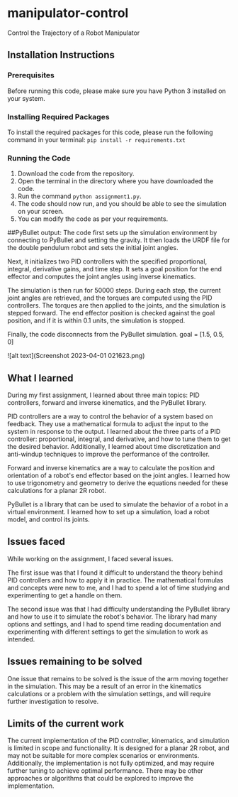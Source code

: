 # manipulator-control
Control the Trajectory of a Robot Manipulator
## Installation Instructions

### Prerequisites

Before running this code, please make sure you have Python 3 installed on your system.

### Installing Required Packages

To install the required packages for this code, please run the following command in your terminal:
`pip install -r requirements.txt`

### Running the Code

1. Download the code from the repository.
2. Open the terminal in the directory where you have downloaded the code.
3. Run the command `python assignment1.py`.
4. The code should now run, and you should be able to see the simulation on your screen.
5. You can modify the code as per your requirements.


##PyBullet output:
The code first sets up the simulation environment by connecting to PyBullet and setting the gravity. It then loads the URDF file for the double pendulum robot and sets the initial joint angles.

Next, it initializes two PID controllers with the specified proportional, integral, derivative gains, and time step. It sets a goal position for the end effector and computes the joint angles using inverse kinematics.

The simulation is then run for 50000 steps. During each step, the current joint angles are retrieved, and the torques are computed using the PID controllers. The torques are then applied to the joints, and the simulation is stepped forward. The end effector position is checked against the goal position, and if it is within 0.1 units, the simulation is stopped.

Finally, the code disconnects from the PyBullet simulation.
goal = [1.5, 0.5, 0]

![alt text](Screenshot 2023-04-01 021623.png)


## What I learned

During my first assignment, I learned about three main topics: PID controllers, forward and inverse kinematics, and the PyBullet library.

PID controllers are a way to control the behavior of a system based on feedback. They use a mathematical formula to adjust the input to the system in response to the output. I learned about the three parts of a PID controller: proportional, integral, and derivative, and how to tune them to get the desired behavior. Additionally, I learned about time discretization and anti-windup techniques to improve the performance of the controller.

Forward and inverse kinematics are a way to calculate the position and orientation of a robot's end effector based on the joint angles. I learned how to use trigonometry and geometry to derive the equations needed for these calculations for a planar 2R robot.

PyBullet is a library that can be used to simulate the behavior of a robot in a virtual environment. I learned how to set up a simulation, load a robot model, and control its joints.

## Issues faced

While working on the assignment, I faced several issues.

The first issue was that I found it difficult to understand the theory behind PID controllers and how to apply it in practice. The mathematical formulas and concepts were new to me, and I had to spend a lot of time studying and experimenting to get a handle on them.

The second issue was that I had difficulty understanding the PyBullet library and how to use it to simulate the robot's behavior. The library had many options and settings, and I had to spend time reading documentation and experimenting with different settings to get the simulation to work as intended.

## Issues remaining to be solved

One issue that remains to be solved is the issue of the arm moving together in the simulation. This may be a result of an error in the kinematics calculations or a problem with the simulation settings, and will require further investigation to resolve. 

## Limits of the current work

The current implementation of the PID controller, kinematics, and simulation is limited in scope and functionality. It is designed for a planar 2R robot, and may not be suitable for more complex scenarios or environments. Additionally, the implementation is not fully optimized, and may require further tuning to achieve optimal performance. There may be other approaches or algorithms that could be explored to improve the implementation.
